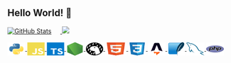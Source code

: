 ## Hello World! 👋

<div>
  <a href="https://github.com/DavidXyz22">
  <img src="https://github-readme-stats.vercel.app/api?username=DavidXyz22&theme=dark&hide_border=true&include_all_commits=true&count_private=true&rank_icon=github" alt="GitHub Stats" style="margin-right: 20px;">
  <img height="180em" src="https://github-readme-stats.vercel.app/api/top-langs/?username=DavidXyz22&layout-compact&langs_count=16&&hide_border=true&theme=dark"/>
</div>

<div style="display: inline_block"><br>

<img align="center" alt="David-Python" height="30" width="40" src="https://raw.githubusercontent.com/devicons/devicon/master/icons/python/python-original.svg">
<img align="center" alt="Rafa-Js" height="30" width="40" src="https://raw.githubusercontent.com/devicons/devicon/master/icons/javascript/javascript-plain.svg"> 
<img align="center" alt="David-Ts" height="30" width="40" src="https://raw.githubusercontent.com/devicons/devicon/master/icons/typescript/typescript-plain.svg">
<img align="center" alt="David-Python" height="30" width="40" src="https://raw.githubusercontent.com/devicons/devicon/master/icons/nodejs/nodejs-original.svg">
<img align="center" alt="David-Python" height="30" width="40" src="https://raw.githubusercontent.com/devicons/devicon/master/icons/denojs/denojs-original.svg">
<img align="center" alt="David-HTML" height="30" width="48" src="https://raw.githubusercontent.com/devicons/devicon/master/icons/html5/html5-original.svg">
<img align="center" alt="David-CSS" height="30" width="40" src="https://raw.githubusercontent.com/devicons/devicon/master/icons/css3/css3-original.svg">
<img align="center" alt="David-Python" height="30" width="40" src="https://raw.githubusercontent.com/devicons/devicon/master/icons/astro/astro-original.svg">
<img align="center" alt="David-Python" height="30" width="40" src="https://raw.githubusercontent.com/devicons/devicon/master/icons/sqlite/sqlite-original.svg">
<img align="center" alt="David-Python" height="30" width="40" src="https://raw.githubusercontent.com/devicons/devicon/master/icons/mysql/mysql-original.svg">

<img align="center" alt="David-Python" height="30" width="40" src="https://raw.githubusercontent.com/devicons/devicon/master/icons/php/php-original.svg">

</div>
